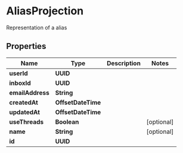 

# AliasProjection

Representation of a alias

## Properties

| Name | Type | Description | Notes |
|------------ | ------------- | ------------- | -------------|
|**userId** | **UUID** |  |  |
|**inboxId** | **UUID** |  |  |
|**emailAddress** | **String** |  |  |
|**createdAt** | **OffsetDateTime** |  |  |
|**updatedAt** | **OffsetDateTime** |  |  |
|**useThreads** | **Boolean** |  |  [optional] |
|**name** | **String** |  |  [optional] |
|**id** | **UUID** |  |  |



